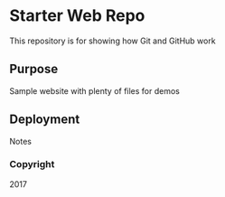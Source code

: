 # Starter Web Repo

This repository is for showing how Git and GitHub work

## Purpose

Sample website with plenty of files for demos

## Deployment

Notes

### Copyright
2017